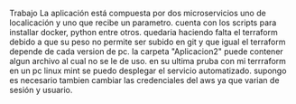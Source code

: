 Trabajo
La aplicación está compuesta por dos microservicios uno de localicación y uno que recibe un parametro. 
cuenta con los scripts para installar docker, python entre otros.
quedaria haciendo falta el terraform debido a que su peso no permite ser subido en git y que igual el terraform depende de cada version de pc.
la carpeta "Aplicacion2" puede contener algun archivo al cual no se le de uso.
en su ultima pruba con mi terrraform en un pc linux mint se puedo desplegar el servicio automatizado.
supongo es necesario tambien cambiar las credenciales del aws ya que varian de sesión y usuario.
